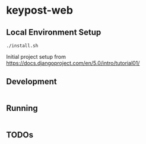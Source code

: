 # keypost-web

## Local Environment Setup
```
./install.sh
```

Initial project setup from https://docs.djangoproject.com/en/5.0/intro/tutorial01/

## Development
```
```

## Running
```
```

## TODOs
